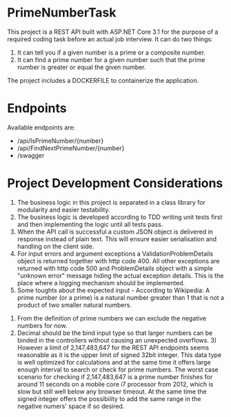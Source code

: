 # PrimeNumberTask

This project is a REST API built with ASP.NET Core 3.1 for the purpose of a required coding task before an actual job interview. It can do two things:
1. It can tell you if a given number is a prime or a composite number.
2. It can find a prime number for a given number such that the prime number is greater or equal the given number.

The project includes a DOCKERFILE to containerize the application.

# Endpoints

Available endpoints are:
- /api/IsPrimeNumber/{number}
- /api/FindNextPrimeNumber/{number}
- /swagger

# Project Development Considerations

1. The business logic in this project is separated in a class library for modularity and easier testability.
2. The business logic is developed according to TDD writing unit tests first and then implementing the logic until all tests pass.
3. When the API call is successful a custom JSON object is delivered in response instead of plain text. This will ensure easier serialisation and handling on the client side.
4. For input errors and argument exceptions a ValidationProblemDetails object is returned together with http code 400. All other exceptions are returned with http code 500
and ProblemDetails object with a simple "unknown error" message hiding the actual exception details. This is the place where a logging mechanism should be implemented.
5. Some toughts about the expected input - According to Wikipedia: A prime number (or a prime) is a natural number greater than 1 that is not a product of two smaller 
natural numbers.
  1) From the definition of prime numbers we can exclude the negative numbers for now.
  2) Decimal should be the bind input type so that larger numbers can be binded in the controllers without causing an unexpected overflows.
	3) However a limit of 2,147,483,647 for the REST API endpoints seems reasonable as it is the upper limit of signed 32bit integer. 
  This data type is well optimized for calculations
	and at the same time it offers large enough interval to search or check for prime numbers. 
	The worst case scenario for checking if 2,147,483,647 is a prime number finishes for around 11 seconds on a mobile core i7 processor from 2012,
	which is slow but still well below any browser timeout.
	At the same time the signed integer offers the possibility to add the same range in the negative numers' space if so desired.
